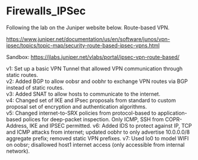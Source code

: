 # Firewalls_IPSec

Following the lab on the Juniper website below. Route-based VPN.

https://www.juniper.net/documentation/us/en/software/junos/vpn-ipsec/topics/topic-map/security-route-based-ipsec-vpns.html

Sandbox: https://jlabs.juniper.net/vlabs/portal/ipsec-vpn-route-based/

<p>
v1: Set up a basic VPN Tunnel that allowed VPN communication through static routes.<br>
v2: Added BGP to allow oobsr and oobhr to exchange VPN routes via BGP instead of static routes.<br>
v3: Added SNAT to allow hosts to communicate to the internet.<br>
v4: Changed set of IKE and IPsec proposals from standard to custom proposal set of encryption and authentication algorithms.<br>
v5: Changed internet-to-SRX policies from protocol-based to application-based polices for deep-packet inspection. Only ICMP, SSH from COPR-Address, IKE and IPSEC permitted.
v6: Added IDS to protect against IP, TCP and ICMP attacks from internet; updated oobhr to only advertise 10.0.0.0/8 aggregate prefix; removed static VPN prefixes.
v7: Used lo0 to model WIFI on oobsr; disallowed host1 internet access (only accessible from internal network).
<p>